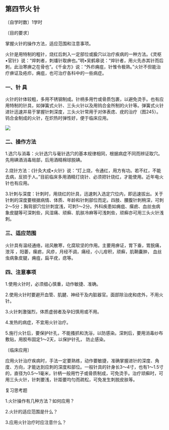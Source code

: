 ## 第四节火 针

〔自学时数〕1学时

〔目的要求〕

掌握火针的操作方法，适应范围和注意事项。

火针是用特制的粗针，烧红后刺入一定部位或腧穴以治疗疾病的一种方法。《灵枢•官针》说：“焠刺者，刺燔针取痹也。”明•吴鹤皋说：“焠针者，用火先赤其针而后刺，此治寒痹之在骨也”。《千金方》说：“外疖痈疽，针惟令极熟。”火针不但能治疗痹证及疮疖，痈疽，也可治疗各科中的一些病症。

### 一、针 具

火针的针体较粗，多用不锈钢制成。针柄多用竹或骨质包裹，以避免烫手。也有应用特制的针具，如弹簧式火针、三头火针以及用钨合金所制的火针等。弹簧式火针进针迅速并易于掌握针刺深度，三头火针常用于对体表痣、疣的治疗（图245）。钨合金制成的火针，在炽热时弹性好，便于临床应用。

![](./img/图245.jpg)

### 二、操作方法

1.选穴与消毒：火针选穴与毫针选穴的基本规律相同，根据病症不同而辨证取穴。先用碘酒消毒局部，后用酒精棉球脱碘。

2.烧针方法：《针灸大成•火针》说：“灯上烧，令通红，用方有功。若不红，不能去病，反损于人。”目前临床多用酒精灯烧针、必须把针烧红，才能使用。近年电火针也有应用。

3.针刺与深度：针刺时，用烧红的针具，迅速刺入选定穴位内，即迅速拔出。关于针刺的深度要根据病情、体质、年龄和针刺部位而定。四肢、腰腹针刺稍深，可刺2〜5分；胸背部穴位针刺宜浅，可刺1〜2分。外科疾患如痈疽、瘰疬、血丝虫病象皮腿等可深刺些，风湿痛、顽癣、肌肤冷麻等可浅刺些，顽癣亦可用三头火针浅刺。

### 三、适应范围

火针具有温经通络，祛风散寒，化腐软坚的作用。主要用痹证，胃下垂，胃脘痛，泄泻 ，阳萎，瘰疬，风疹，月经不调，痛经，小儿疳积，顽癣，肌鞘囊肿， 血丝虫病象皮腿，痈疽，扁平疣，痣等。

### 四、注意事项

1.使用火针时，必须细心慎重，动作敏捷、准确。

2.使用火针时要避开血管、肌腱、神经干及内脏器官。面部除治疣和痣外，不用火针。

3.火针刺激强烈，体质虚弱者及孕妇慎用或不用。

4.发热的病症，不宜用火针治疗。

5.施行火针后，要保护针孔，不能搔抓和洗浴，以防感染。深刺后，要用消毒纱布敷贴，用胶布固定1〜2天，以保护针孔， 防止感染。	

〔临床应用〕

应用火针治疗疾病时，手法一定要熟练，动作要敏捷，准确掌握进针的深度、角度、方向，才能达到应刺的深度和部位。一般针具的针身长3〜4寸，也有1〜1.5寸的，直径为0.5〜1毫米，针柄一般用竹子或骨质制成，可免烫手。治疗顽癣时，可用三头火针，针刺要浅，针距要均匀而疏松，可免发生刺脱皮肤等。

复习思考题

1.火针操作有几种方法？如何应用？

2.火针的适应范围是什么？

3.应用火针治疗时应注意什么？

